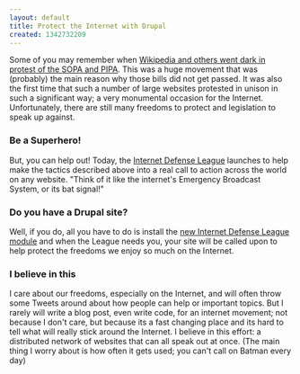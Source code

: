 ```yaml
---
layout: default
title: Protect the Internet with Drupal
created: 1342732209
---
```


Some of you may remember when [Wikipedia and others went dark in protest of the SOPA and PIPA](http://en.wikipedia.org/wiki/Protests_against_SOPA_and_PIPA).  This was a huge movement that was (probably) the main reason why those bills did not get passed.  It was also the first time that such a number of large websites protested in unison in such a significant way; a very monumental occasion for the Internet.  Unfortunately, there are still many freedoms to protect and legislation to speak up against.

<h3>Be a Superhero!</h3>

But, you can help out!  Today, the [Internet Defense League](http://internetdefenseleague.org/) launches to help make the tactics described above into a real call to action across the world on any website.  "Think of it like the internet's Emergency Broadcast System, or its bat signal!"

<h3>Do you have a Drupal site?</h3>

Well, if you do, all you have to do is install the [new Internet Defense League module](https://drupal.org/project/internet_defense_league) and when the League needs you, your site will be called upon to help protect the freedoms we enjoy so much on the Internet.

<h3>I believe in this</h3>

I care about our freedoms, especially on the Internet, and will often throw some Tweets around about how people can help or important topics.  But I rarely will write a blog post, even write code, for an internet movement; not because I don't care, but because its a fast changing place and its hard to tell what will really stick around the Internet.  I believe in this effort: a distributed network of websites that can all speak out at once.  (The main thing I worry about is how often it gets used; you can't call on Batman every day)
